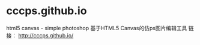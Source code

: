 # cccps.github.io
html5 canvas - simple photoshop
基于HTML5 Canvas的仿ps图片编辑工具
链接： http://cccps.github.io/

